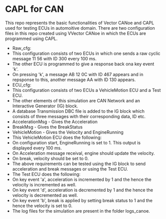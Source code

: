 # CAPL for CAN
 This repo represents the basic functionalities of Vector CANoe and CAPL used for testing ECUs in automoitive domain. 
 There are two configuration files in this repo created using VVector CANoe in which the ECUs are programmed using CAPL.
 - Raw_cfg: 
  - This configuration consists of two ECUs in which one sends a raw cyclic message 11 56 with ID 300 every 100 ms. 
  - The other ECU is programmed to give a response back ona key event 'k'. 
  - On pressing 'k', a message AB 12 0C with ID 467 appears and in repsponse to this, another message AA with ID 130 appears.
 - ECU_cfg: 
  - This configuration consists of two ECUs a VehicleMotion ECU and a Test ECU. 
  - The other elements of this simulation are CAN Network and an Interactive Generator (IG) block.
  - A database Transmission DBC file is added to the IG block which consists of three messages with their corresponding data, ID etc.
   - AccelerationMsg - Gives the Acceleration
   - BreakMsg - Gives the BreakStatus
   - VehicleMotion - Gives the Velocity and EngineRunning	
  - This VehicleMotion ECU does the following:
   - On configuration start, EngineRunning is set to 1. This output is displayed every 100 ms.
   - On Acceleration message receival, engine should update the velocity.
   - On break, velocity should be set to 0.
  - The above requirements can be tested using the IG block to send acceleration and break messages or using the Test ECU.
  - The Test ECU does the following:
   - On key event 'a', acceleration is incremented by 1 and the hence the velocity is incremented as well.
   - On key event 'd', acceleration is decremented by 1 and the hence the velocity is decremented as well.
   - On key event 'b', break is applied by setting break status to 1 and the hence the velocity is set to 0.
  - The log files for the simulation are present in the folder logs_canoe.
		
				
				
           
